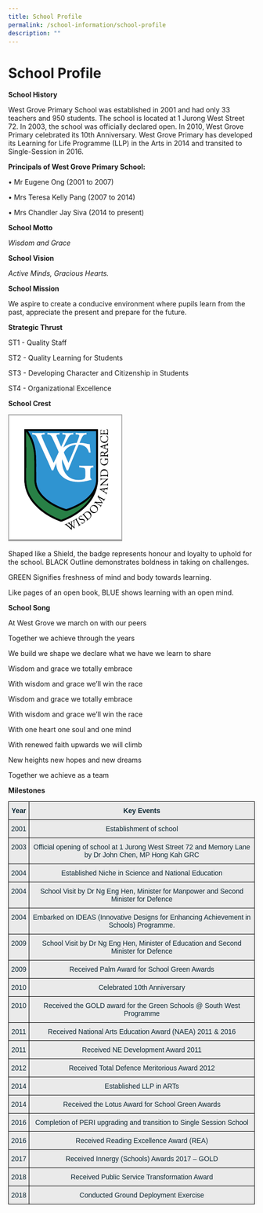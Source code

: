 ```yaml
---
title: School Profile
permalink: /school-information/school-profile
description: ""
---
```

# School Profile

**School History**

West Grove Primary School was established in 2001 and had only 33 teachers and 950 students. The school is located at 1 Jurong West Street 72.  In 2003, the school was officially declared open.  In 2010, West Grove Primary celebrated its 10th Anniversary. West Grove Primary has developed its Learning for Life Programme (LLP) in the Arts in 2014 and transited to Single-Session in 2016.


**Principals of West Grove Primary School:**

•          Mr Eugene Ong (2001 to 2007)

•          Mrs Teresa Kelly Pang (2007 to 2014)

•          Mrs Chandler Jay Siva (2014 to present)

**School Motto**

*Wisdom and Grace*

**School Vision**

*Active Minds, Gracious Hearts.*

**School Mission**

We aspire to create a conducive environment where pupils learn from the past, appreciate the present and prepare for the future.


**Strategic Thrust**

ST1 - Quality Staff

ST2 - Quality Learning for Students

ST3 - Developing Character and Citizenship in Students

ST4 - Organizational Excellence

**School Crest**

![](/images/School%20Crest.png)

Shaped like a Shield, the badge represents honour and loyalty to uphold for the school. BLACK Outline demonstrates boldness in taking on challenges.

GREEN Signifies freshness of mind and body towards learning.

Like pages of an open book, BLUE shows learning with an open mind.


**School Song**

At West Grove we march on with our peers

Together we achieve through the years

We build we shape we declare what we have we learn to share


Wisdom and grace we totally embrace

With wisdom and grace we’ll win the race

Wisdom and grace we totally embrace

With wisdom and grace we’ll win the race


With one heart one soul and one mind

With renewed faith upwards we will climb

New heights new hopes and new dreams

Together we achieve as a team

**Milestones**

<style type="text/css">
.tg  {border-collapse:collapse;border-spacing:0;}
.tg td{border-color:black;border-style:solid;border-width:1px;font-family:Arial, sans-serif;font-size:14px;
  overflow:hidden;padding:10px 5px;word-break:normal;}
.tg th{border-color:black;border-style:solid;border-width:1px;font-family:Arial, sans-serif;font-size:14px;
  font-weight:normal;overflow:hidden;padding:10px 5px;word-break:normal;}
.tg .tg-cqbp{background-color:#EAEAEA;color:#0C2733;font-weight:bold;text-align:center;vertical-align:top}
.tg .tg-cxqu{background-color:#EAEAEA;color:#0C2733;text-align:center;vertical-align:top}
</style>
<table class="tg">
<thead>
  <tr>
    <th class="tg-cqbp">Year</th>
    <th class="tg-cqbp">Key Events</th>
  </tr>
</thead>
<tbody>
  <tr>
    <td class="tg-cxqu">2001</td>
    <td class="tg-cxqu">Establishment of school</td>
  </tr>
  <tr>
    <td class="tg-cxqu">2003</td>
    <td class="tg-cxqu">Official opening of school at 1 Jurong West Street 72 and Memory Lane by Dr John Chen, MP Hong Kah GRC</td>
  </tr>
  <tr>
    <td class="tg-cxqu">2004</td>
    <td class="tg-cxqu">Established Niche in Science and National Education</td>
  </tr>
  <tr>
    <td class="tg-cxqu">2004</td>
    <td class="tg-cxqu">School Visit by Dr Ng Eng Hen, Minister for Manpower and Second Minister for Defence</td>
  </tr>
  <tr>
    <td class="tg-cxqu">2004</td>
    <td class="tg-cxqu">Embarked on IDEAS (Innovative Designs for Enhancing Achievement in Schools) Programme.</td>
  </tr>
  <tr>
    <td class="tg-cxqu">2009</td>
    <td class="tg-cxqu">School Visit by Dr Ng Eng Hen, Minister of Education and Second Minister for Defence</td>
  </tr>
  <tr>
    <td class="tg-cxqu">2009</td>
    <td class="tg-cxqu">Received Palm Award for School Green Awards</td>
  </tr>
  <tr>
    <td class="tg-cxqu">2010</td>
    <td class="tg-cxqu">Celebrated 10th Anniversary</td>
  </tr>
  <tr>
    <td class="tg-cxqu">2010</td>
    <td class="tg-cxqu">Received the GOLD award for the Green Schools @ South West Programme</td>
  </tr>
  <tr>
    <td class="tg-cxqu">2011</td>
    <td class="tg-cxqu">Received National Arts Education Award (NAEA) 2011 &amp; 2016</td>
  </tr>
  <tr>
    <td class="tg-cxqu">2011</td>
    <td class="tg-cxqu">Received NE Development Award 2011</td>
  </tr>
  <tr>
    <td class="tg-cxqu">2012</td>
    <td class="tg-cxqu">Received Total Defence Meritorious Award 2012</td>
  </tr>
  <tr>
    <td class="tg-cxqu">2014</td>
    <td class="tg-cxqu">Established LLP in ARTs</td>
  </tr>
  <tr>
    <td class="tg-cxqu">2014</td>
    <td class="tg-cxqu">Received the Lotus Award for School Green Awards</td>
  </tr>
  <tr>
    <td class="tg-cxqu">2016</td>
    <td class="tg-cxqu">Completion of PERI upgrading and transition to Single Session School</td>
  </tr>
  <tr>
    <td class="tg-cxqu">2016</td>
    <td class="tg-cxqu">Received Reading Excellence Award (REA)</td>
  </tr>
  <tr>
    <td class="tg-cxqu">2017</td>
    <td class="tg-cxqu">Received Innergy (Schools) Awards 2017 – GOLD </td>
  </tr>
  <tr>
    <td class="tg-cxqu">2018</td>
    <td class="tg-cxqu">Received Public Service Transformation Award</td>
  </tr>
  <tr>
    <td class="tg-cxqu">2018</td>
    <td class="tg-cxqu">Conducted Ground Deployment Exercise</td>
  </tr>
</tbody>
</table>